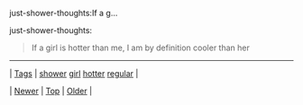 <!--
title: just-shower-thoughts
date: 2020-06-28T15:27:00.108Z
tags: shower, girl, hotter, regular
-->


just-shower-thoughts:If a g...

<p>just-shower-thoughts:</p><blockquote><p>If a girl is hotter than me, I am by definition cooler than her</p></blockquote>

<!--BOTTOM-POST-NAVIGATION-->
---

| [Tags](tags.md) | [shower](tag-shower.md) [girl](tag-girl.md) [hotter](tag-hotter.md) [regular](tag-regular.md) |

| [Newer](140166663355.md) | [Top](index.md) | [Older](140199065352.md) |